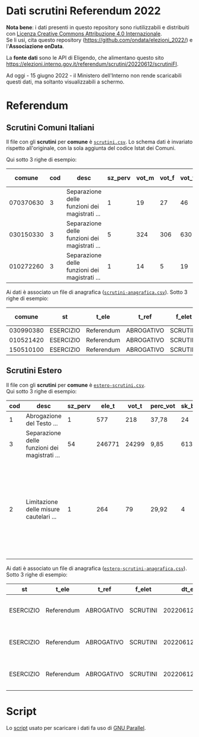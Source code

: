 # Dati scrutini Referendum 2022

**Nota bene**: i dati presenti in questo repository sono riutilizzabili e distribuiti con [Licenza Creative Commons Attribuzione 4.0 Internazionale](https://creativecommons.org/licenses/by/4.0/deed.it).<br>
Se li usi, cita questo repository (https://github.com/ondata/elezioni_2022/) e l'**Associazione onData**.

La **fonte dati** sono le API di Eligendo, che alimentano questo sito <https://elezioni.interno.gov.it/referendum/scrutini/20220612/scrutiniFI>.

Ad oggi - 15 giugno 2022 - il Ministero dell'Interno non rende scaricabili questi dati, ma soltanto visualizzabili a schermo.

# Referendum

## Scrutini Comuni Italiani

Il file con gli **scrutini** per **comune** è [`scrutini.csv`](referendum/output/scrutini.csv). Lo schema dati è invariato rispetto all'originale, con la sola aggiunta del codice Istat dei Comuni.<br>

Qui sotto 3 righe di esempio:

| comune | cod | desc | sz_perv | vot_m | vot_f | vot_t | perc_vot | sk_bianche | sk_nulle | sk_contestate | voti_si | voti_no | perc_si | perc_no | dt_agg | CODICE ISTAT |
| --- | --- | --- | --- | --- | --- | --- | --- | --- | --- | --- | --- | --- | --- | --- | --- | --- |
| 070370630 | 3 | Separazione delle funzioni dei magistrati ... | 1 | 19 | 27 | 46 | 13,26 | 0 | 1 | 0 | 32 | 13 | 71,11 | 28,89 | 20220613005830 | 008067 |
| 030150330 | 3 | Separazione delle funzioni dei magistrati ... | 5 | 324 | 306 | 630 | 17,84 | 11 | 6 | 0 | 498 | 115 | 81,24 | 18,76 | 20220613011631 | 017037 |
| 010272260 | 3 | Separazione delle funzioni dei magistrati ... | 1 | 14 | 5 | 19 | 13,67 | 1 | 0 | 0 | 14 | 4 | 77,78 | 22,22 | 20220613011956 | 004226 |

Ai dati è associato un file di anagrafica ([`scrutini-anagrafica.csv`](referendum/output/scrutini-anagrafica.csv)). Sotto 3 righe di esempio:

| comune | st | t_ele | t_ref | f_elet | dt_ele | l_terr | area | cod_com | desc_com | cod_prov | desc_prov | cod_reg | desc_reg | ele_m | ele_f | ele_t | sz_tot | CODICE ISTAT |
| --- | --- | --- | --- | --- | --- | --- | --- | --- | --- | --- | --- | --- | --- | --- | --- | --- | --- | --- |
| 030990380 | ESERCIZIO | Referendum | ABROGATIVO | SCRUTINI | 20220612000000 | COMUNE | I | 380 | MELETI | 99 | LODI | 3 | LOMBARDIA | 175 | 171 | 346 | 1 | 098038 |
| 010521420 | ESERCIZIO | Referendum | ABROGATIVO | SCRUTINI | 20220612000000 | COMUNE | I | 1420 | TRECATE | 52 | NOVARA | 1 | PIEMONTE | 6919 | 7173 | 14092 | 18 | 003149 |
| 150510100 | ESERCIZIO | Referendum | ABROGATIVO | SCRUTINI | 20220612000000 | COMUNE | I | 100 | BRUSCIANO | 51 | NAPOLI | 15 | CAMPANIA | 6180 | 6592 | 12772 | 14 | 063010 |

## Scrutini Estero

Il file con gli **scrutini** per **comune** è [`estero-scrutini.csv`](referendum/output/estero-scrutini.csv).<br>
Qui sotto 3 righe di esempio:

| cod | desc | sz_perv | ele_t | vot_t | perc_vot | sk_bianche | sk_nulle | sk_contestate | voti_si | voti_no | perc_si | perc_no | ced | ric | dt_agg | nazione | note |
| --- | --- | --- | --- | --- | --- | --- | --- | --- | --- | --- | --- | --- | --- | --- | --- | --- | --- |
| 1 | Abrogazione del Testo ... | 1 | 577 | 218 | 37,78 | 24 | 66 | 0 | 80 | 48 | 62,50 | 37,50 | N | N | 20220613102442 | 350 |  |
| 3 | Separazione delle funzioni dei magistrati ... | 54 | 246771 | 24299 | 9,85 | 613 | 2484 | 7 | 13001 | 8194 | 61,34 | 38,66 | N | N | 20220613165333 | 281 |  |
| 2 | Limitazione delle misure cautelari ... | 1 | 264 | 79 | 29,92 | 4 | 3 | 0 | 43 | 29 | 59,72 | 40,28 | N | S | 20220613090538 | 306 | UNO O PIU' CONSOLATI DELLO STATO HANNO EFFETTUATO LO SCRUTINIO CONGIUNTAMENTE A QUELLO DI UNO O PIU' CONSOLATI DI ALTRO STATO DA OGNUNO DEI QUALI SONO PERVENUTE MENO DI VENTI BUSTE |


Ai dati è associato un file di anagrafica  ([`estero-scrutini-anagrafica.csv`](referendum/output/estero-scrutini-anagrafica.csv)). Sotto 3 righe di esempio:

| st | t_ele | t_ref | f_elet | dt_ele | l_terr | area | cod_rip | desc_rip | cod_naz | desc_naz | sz_tot | nazione |
| --- | --- | --- | --- | --- | --- | --- | --- | --- | --- | --- | --- | --- |
| ESERCIZIO | Referendum | ABROGATIVO | SCRUTINI | 20220612000000 | NAZIONE | E | 4 | AFRICA ASIA OCEANIA ANTARTIDE | 351 | BURKINA FASO | 1 | 351 |
| ESERCIZIO | Referendum | ABROGATIVO | SCRUTINI | 20220612000000 | NAZIONE | E | 4 | AFRICA ASIA OCEANIA ANTARTIDE | 317 | ISRAELE | 3 | 317 |
| ESERCIZIO | Referendum | ABROGATIVO | SCRUTINI | 20220612000000 | NAZIONE | E | 4 | AFRICA ASIA OCEANIA ANTARTIDE | 370 | MAROCCO | 2 | 370 |

# Script

Lo [script](referendum.sh) usato per scaricare i dati fa uso di  [GNU Parallel](https://www.gnu.org/software/parallel/).
